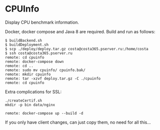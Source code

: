 # CPUInfo

Display CPU benchmark information.

Docker, docker compose and Java 8 are required. Build and run as follows:

```console
$ buildBackend.sh
$ buildDeployment.sh 
$ scp ./deploy/deploy.tar.gz costa@costa365.pserver.ru:/home/costa 
$ ssh costa@costa365.pserver.ru
remote: cd cpuinfo
remote: docker-compose down
remote: cd ..
remote: sudo mv cpuinfo/ cpuinfo.bak/
remote: mkdir cpuinfo
remote: tar -xzvf deploy.tar.gz -C ./cpuinfo
remote: cd cpuinfo
```
Extra complications for SSL:
```console
./createCertif.sh
mkdir -p bin data/nginx

remote: docker-compose up --build -d
```
If you only have client changes, can just copy them, no need for all this...


